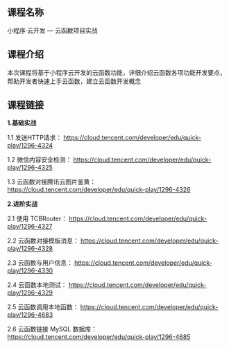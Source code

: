 ## 课程名称
小程序·云开发 — 云函数项目实战

## 课程介绍
本次课程将基于小程序云开发的云函数功能，详细介绍云函数各项功能开发要点，帮助开发者快速上手云函数，建立云函数开发概念

## 课程链接
**1.基础实战**

1.1 发送HTTP请求：
https://cloud.tencent.com/developer/edu/quick-play/1296-4324

1.2 微信内容安全检测：
https://cloud.tencent.com/developer/edu/quick-play/1296-4325

1.3 云函数对接腾讯云图片鉴黄：
https://cloud.tencent.com/developer/edu/quick-play/1296-4326

**2.进阶实战**

2.1 使用 TCBRouter：
https://cloud.tencent.com/developer/edu/quick-play/1296-4327

2.2 云函数对接模板消息：
https://cloud.tencent.com/developer/edu/quick-play/1296-4328

2.3 云函数与用户信息：
https://cloud.tencent.com/developer/edu/quick-play/1296-4330

2.4 云函数本地测试：
https://cloud.tencent.com/developer/edu/quick-play/1296-4329

2.5 云函数调用本地函数：
https://cloud.tencent.com/developer/edu/quick-play/1296-4683

2.6 云函数链接 MySQL 数据库：
https://cloud.tencent.com/developer/edu/quick-play/1296-4685

